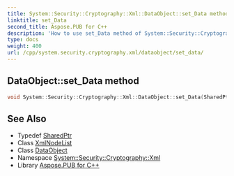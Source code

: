 ```yaml
---
title: System::Security::Cryptography::Xml::DataObject::set_Data method
linktitle: set_Data
second_title: Aspose.PUB for C++
description: 'How to use set_Data method of System::Security::Cryptography::Xml::DataObject class in C++.'
type: docs
weight: 400
url: /cpp/system.security.cryptography.xml/dataobject/set_data/
---
```

## DataObject::set_Data method




```cpp
void System::Security::Cryptography::Xml::DataObject::set_Data(SharedPtr<System::Xml::XmlNodeList> value)
```

## See Also

* Typedef [SharedPtr](../../../system/sharedptr/)
* Class [XmlNodeList](../../../system.xml/xmlnodelist/)
* Class [DataObject](../)
* Namespace [System::Security::Cryptography::Xml](../../)
* Library [Aspose.PUB for C++](../../../)
